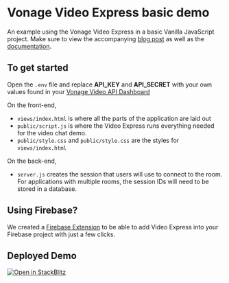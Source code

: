 # Vonage Video Express basic demo

An example using the Vonage Video Express in a basic Vanilla JavaScript project. Make sure to view the accompanying [blog post](https://learn.vonage.com/blog/2021/09/23/video-express-is-here-and-why-it%E2%80%99s-awesome/) as well as the [documentation](https://tokbox.com/developer/video-express/).


## To get started

Open the `.env` file and replace **API_KEY** and **API_SECRET** with your own values found in your [Vonage Video API Dashboard](https://tokbox.com/account)

On the front-end,

- `views/index.html` is where all the parts of the application are laid out
- `public/script.js` is where the Video Express runs everything needed for the video chat demo.
- `public/style.css` and `public/style.css` are the styles for `views/index.html`

On the back-end,

- `server.js` creates the session that users will use to connect to the room. For applications with multiple rooms, the session IDs will need to be stored in a database.

## Using Firebase?

We created a [Firebase Extension](https://extensions.dev/extensions/vonage/firestore-vonage-video-express) to be able to add Video Express into your Firebase project with just a few clicks.

## Deployed Demo

[![Open in StackBlitz](https://developer.stackblitz.com/img/open_in_stackblitz.svg)](https://stackblitz.com/fork/github/Vonage-Community/blog-video_express-js-example_project/tree/StackBlitz)


